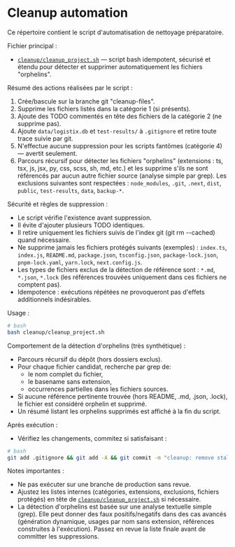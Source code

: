 # Cleanup automation

Ce répertoire contient le script d'automatisation de nettoyage préparatoire.

Fichier principal :

- [`cleanup/cleanup_project.sh`](cleanup/cleanup_project.sh:1) — script bash idempotent, sécurisé et étendu pour détecter et supprimer automatiquement les fichiers "orphelins".

Résumé des actions réalisées par le script :

1. Crée/bascule sur la branche git "cleanup-files".
2. Supprime les fichiers listés dans la catégorie 1 (si présents).
3. Ajoute des TODO commentés en tête des fichiers de la catégorie 2 (ne supprime pas).
4. Ajoute `data/logistix.db` et `test-results/` à `.gitignore` et retire toute trace suivie par git.
5. N'effectue aucune suppression pour les scripts fantômes (catégorie 4) — avertit seulement.
6. Parcours récursif pour détecter les fichiers "orphelins" (extensions : ts, tsx, js, jsx, py, css, scss, sh, md, etc.) et les supprime s'ils ne sont référencés par aucun autre fichier source (analyse simple par grep). Les exclusions suivantes sont respectées : `node_modules`, `.git`, `.next`, `dist`, `public`, `test-results`, `data`, `backup-*`.

Sécurité et règles de suppression :

- Le script vérifie l'existence avant suppression.
- Il évite d'ajouter plusieurs TODO identiques.
- Il retire uniquement les fichiers suivis de l'index git (git rm --cached) quand nécessaire.
- Ne supprime jamais les fichiers protégés suivants (exemples) : `index.ts`, `index.js`, `README.md`, `package.json`, `tsconfig.json`, `package-lock.json`, `pnpm-lock.yaml`, `yarn.lock`, `next.config.js`.
- Les types de fichiers exclus de la détection de référence sont : `*.md`, `*.json`, `*.lock` (les références trouvées uniquement dans ces fichiers ne comptent pas).
- Idempotence : exécutions répétées ne provoqueront pas d'effets additionnels indésirables.

Usage :

```bash
# bash
bash cleanup/cleanup_project.sh
```

Comportement de la détection d'orphelins (très synthétique) :

- Parcours récursif du dépôt (hors dossiers exclus).
- Pour chaque fichier candidat, recherche par grep de:
  - le nom complet du fichier,
  - le basename sans extension,
  - occurrences partielles dans les fichiers sources.
- Si aucune référence pertinente trouvée (hors README, .md, .json, .lock), le fichier est considéré orphelin et supprimé.
- Un résumé listant les orphelins supprimés est affiché à la fin du script.

Après exécution :

- Vérifiez les changements, commitez si satisfaisant :

```bash
# bash
git add .gitignore && git add -A && git commit -m "cleanup: remove stale files and add TODOs"
```

Notes importantes :

- Ne pas exécuter sur une branche de production sans revue.
- Ajustez les listes internes (catégories, extensions, exclusions, fichiers protégés) en tête de [`cleanup/cleanup_project.sh`](cleanup/cleanup_project.sh:1) si nécessaire.
- La détection d'orphelins est basée sur une analyse textuelle simple (grep). Elle peut donner des faux positifs/negatifs dans des cas avancés (génération dynamique, usages par nom sans extension, références construites à l'exécution). Passez en revue la liste finale avant de committer les suppressions.